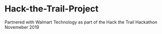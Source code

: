 # Hack-the-Trail-Project
Partnered with Walmart Technology as part of the Hack the Trail Hackathon Novemeber 2019

